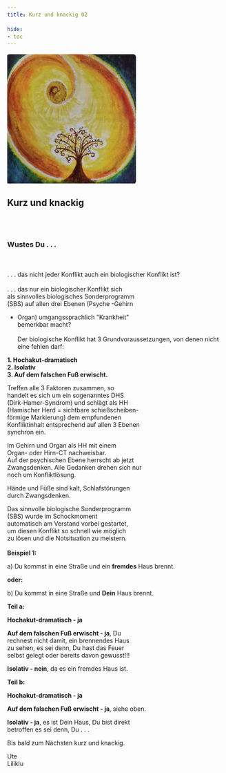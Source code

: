 ```yaml
---
title: Kurz und knackig 02

hide:
- toc
---
```


<style>
img {
  width: 300px;
  max-width: 99%
}
</style>

![](../img/k-und-k-2023-01-25.png)

## **Kurz und knackig**
<br><br>
### **Wustes Du . . .**
<br><br>
. . . das nicht jeder Konflikt auch ein biologischer Konflikt ist?
<br><br>
. . . das nur ein biologischer Konflikt sich  
als sinnvolles biologisches Sonderprogramm  
(SBS) auf allen drei Ebenen (Psyche -Gehirn   
  - Organ) umgangssprachlich "Krankheit"   
bemerkbar macht?
<br><br>
Der biologische Konflikt hat 3 Grundvoraussetzungen, von denen nicht eine fehlen darf:  

**1. Hochakut-dramatisch**  
**2. Isolativ**  
**3. Auf dem falschen Fuß erwischt.**  

Treffen alle 3 Faktoren zusammen, so  
handelt es sich um ein sogenanntes DHS  
(Dirk-Hamer-Syndrom) und schlägt als HH  
(Hamischer Herd = sichtbare schießscheiben-  
förmige Markierung) dem empfundenen  
Konfliktinhalt entsprechend auf allen 3 Ebenen  
synchron ein.  

Im Gehirn und Organ als HH mit einem  
Organ- oder Hirn-CT nachweisbar.  
Auf der psychischen Ebene herrscht ab jetzt  
Zwangsdenken. Alle Gedanken drehen sich nur  
noch um Konfliktlösung.  

Hände und Füße sind kalt, Schlafstörungen  
durch Zwangsdenken.  

Das sinnvolle biologische Sonderprogramm  
(SBS) wurde im Schockmoment  
automatisch am Verstand vorbei gestartet,  
um diesen Konflikt so schnell wie möglich   
zu lösen und die Notsituation zu meistern.
<br><br>
**Beispiel 1:**  

a) Du kommst in eine Straße und ein **fremdes** Haus brennt.  

**oder:**  

b) Du kommst in eine Straße und **Dein** Haus brennt.

**Teil a:**

**Hochakut-dramatisch - ja**  

**Auf dem falschen Fuß erwischt - ja**, Du  
rechnest nicht damit, ein brennendes Haus  
zu sehen, es sei denn, Du hast das Feuer  
selbst gelegt oder bereits davon gewusst!!!  

**Isolativ - nein**, da es ein fremdes Haus ist.  


**Teil b:**  

**Hochakut-dramatisch - ja**

**Auf dem falschen Fuß erwischt - ja**, siehe oben.  

**Isolativ - ja**, es ist Dein Haus, Du bist direkt  
betroffen es sei denn, Du . . .  


Bis bald zum Nächsten kurz und knackig.


Ute  
Liliklu
